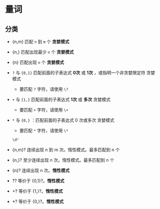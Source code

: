 # 量词

## 分类

+ {n,m} 匹配 `n` 到 `m` 个  **贪婪模式**

+ {n,} 匹配出现最少 `n` 个  **贪婪模式**

+ {n} 匹配出现 `n` 个  **贪婪模式**

+ `?` 与 `{0,1}` 匹配前面的子表达式 **0次** 或 **1次** ，或指明一个非贪婪限定符 贪婪模式

  + 要匹配 `?` 字符，请使用 `\?`

+ `+` 与 `{1,}` 匹配前面的子表达式 **1次** 或 **多次** 贪婪模式

  + 要匹配 `+` 字符，请使用 `\+`

+ `*` 与 `{0,}` ：匹配前面的子表达式 0 次或多次 贪婪模式

  + 要匹配 `*` 字符，请使用 `\*`

  ```js
  \d*
  ```

+ {n,m}? 连续出现 n 到 m 次。惰性模式。最多匹配到 n 个

+ {n,}? 至少连续出现 n 次。惰性模式。最多匹配到 n 个

+ {n}? 连续出现 n 次。**惰性模式**

+ ?? 等价于 {0,1}?。**惰性模式**

+ +? 等价于 {1,}?。**惰性模式**

+ *? 等价于 {0,}?。**惰性模式**

